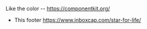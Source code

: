 Like the color -- https://componentkit.org/

- This footer
  https://www.inboxcap.com/star-for-life/
